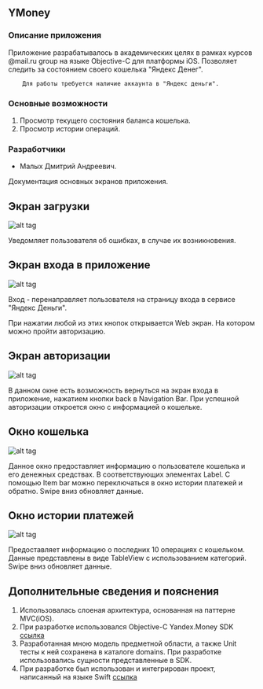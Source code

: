 ## YMoney

### Описание приложения
Приложение разрабатывалось в академических целях в рамках курсов @mail.ru group на языке Objective-C для платформы iOS. Позволяет следить за состоянием своего кошелька "Яндекс Денег".

        Для работы требуется наличие аккаунта в "Яндекс деньги".

### Основные возможности
1. Просмотр текущего состояния баланса кошелька.
2. Просмотр истории операций.

### Разработчики
* Малых Дмитрий Андреевич.

Документация основных экранов приложения.

## Экран загрузки
![alt tag](https://raw.githubusercontent.com/3XclusiVe/YMoney/master/documentation/launchscreen.jpg)

Уведомляет пользователя об ошибках, в случае их возникновения.

## Экран входа в приложение
![alt tag](https://raw.githubusercontent.com/3XclusiVe/YMoney/master/documentation/enter.jpg)

 Вход - перенаправляет пользователя на страницу входа в сервисе "Яндекс Деньги".

При нажатии любой из этих кнопок открывается Web экран. На котором можно пройти авторизацию.

## Экран авторизации
![alt tag](https://raw.githubusercontent.com/3XclusiVe/YMoney/master/documentation/web.jpg)

В данном окне есть возможность вернуться на экран входа в приложение, нажатием кнопки back в Navigation Bar.
При успешной авторизации откроется окно с информацией о кошельке.

## Окно кошелька
![alt tag](https://raw.githubusercontent.com/3XclusiVe/YMoney/master/documentation/wallet.jpg)

Данное окно предоставляет информацию о пользователе кошелька и его денежных средствах. В соответствующих элементах Label.
С помощью Item bar можно переключаться в окно истории платежей и обратно. Swipe вниз обновляет данные.

## Окно истории платежей
![alt tag](https://raw.githubusercontent.com/3XclusiVe/YMoney/master/documentation/ophistory.jpg)

Предоставляет информацию о последних 10 операциях с кошельком.
Данные представлены в виде TableView с использованием категорий. Swipe вниз обновляет данные.

## Дополнительные сведения и пояснения
 1. Использовалась слоеная архитектура, основанная на паттерне MVC(iOS).
 2. При разработке использовался Objective-C Yandex.Money SDK [ссылка](https://github.com/yandex-money/yandex-money-sdk-objc)
 3. Разработанная мною модель предметной области, а также Unit тесты к ней сохранена в каталоге domains. При разработке использовались сущности представленные в SDK.
 4. При разработке был использован и интегрирован проект, написанный на языке Swift [ссылка](https://github.com/icanzilb/SwiftSpinner)
